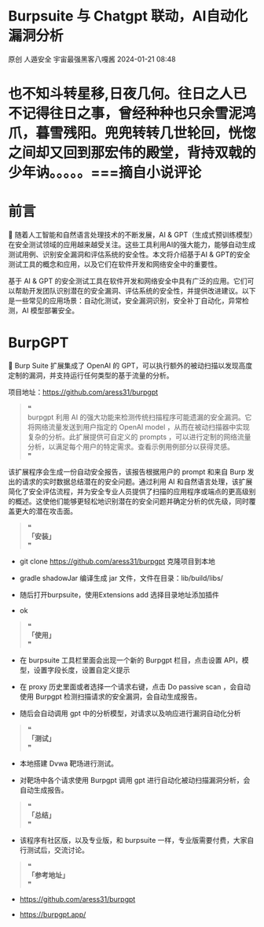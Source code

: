 #  Burpsuite 与 Chatgpt 联动，AI自动化漏洞分析   
原创 人遁安全  宇宙最强黑客八嘎酱   2024-01-21 08:48  
  
# 也不知斗转星移,日夜几何。往日之人已不记得往日之事，曾经种种也只余雪泥鸿爪，暮雪残阳。兜兜转转几世轮回，恍惚之间却又回到那宏伟的殿堂，背持双戟的少年讷。。。。。===摘自小说评论  
# 前言  
  
📌 随着人工智能和自然语言处理技术的不断发展，AI & GPT（生成式预训练模型）在安全测试领域的应用越来越受关注。这些工具利用AI的强大能力，能够自动生成测试用例、识别安全漏洞和评估系统的安全性。本文将介绍基于AI & GPT的安全测试工具的概念和应用，以及它们在软件开发和网络安全中的重要性。  
  
基于 AI & GPT 的安全测试工具在软件开发和网络安全中具有广泛的应用。它们可以帮助开发团队识别潜在的安全漏洞、评估系统的安全性，并提供改进建议。以下是一些常见的应用场景：自动化测试，安全漏洞识别，安全补丁自动化，异常检测，AI 模型部署安全。  
# BurpGPT  
  
🔫 Burp Suite 扩展集成了 OpenAI 的 GPT，可以执行额外的被动扫描以发现高度定制的漏洞，并支持运行任何类型的基于流量的分析。  
  
项目地址：https://github.com/aress31/burpgpt  
> ❝  
> burpgpt 利用 AI 的强大功能来检测传统扫描程序可能遗漏的安全漏洞。它将网络流量发送到用户指定的 OpenAI model ，从而在被动扫描器中实现复杂的分析。此扩展提供可自定义的 prompts ，可以进行定制的网络流量分析，以满足每个用户的特定需求。查看示例用例部分以获得灵感。  
> ❞  
  
  
该扩展程序会生成一份自动安全报告，该报告根据用户的 prompt 和来自 Burp 发出的请求的实时数据总结潜在的安全问题。通过利用 AI 和自然语言处理，该扩展简化了安全评估流程，并为安全专业人员提供了扫描的应用程序或端点的更高级别的概述。这使他们能够更轻松地识别潜在的安全问题并确定分析的优先级，同时覆盖更大的潜在攻击面。  
> ❝  
> **「安装」**  
> ❞  
  
- git clone https://github.com/aress31/burpgpt 克隆项目到本地  
  
- gradle shadowJar 编译生成 jar 文件，文件在目录：lib/build/libs/  
  
- 随后打开burpsuite，使用Extensions add 选择目录地址添加插件  
  
- ok  
  
> ❝  
> **「使用」**  
> ❞  
  
- 在 burpsuite 工具栏里面会出现一个新的 Burpgpt 栏目，点击设置 API，模型，设置字段长度，设置自定义提示  
  
- 在 proxy 历史里面或者选择一个请求右键，点击 Do passive scan ，会自动使用 Burpgpt 检测扫描请求的安全漏洞，会自动生成报告。  
  
- 随后会自动调用 gpt 中的分析模型，对请求以及响应进行漏洞自动化分析  
  
> ❝  
> **「测试」**  
> ❞  
  
- 本地搭建 Dvwa 靶场进行测试。  
  
- 对靶场中各个请求使用 Burpgpt 调用 gpt 进行自动化被动扫描漏洞分析，会自动生成报告。  
  
> ❝  
> **「总结」**  
> ❞  
  
- 该程序有社区版，以及专业版，和 burpsuite 一样，专业版需要付费，大家自行测试后，交流讨论。  
  
> ❝  
> **「参考地址」**  
> ❞  
  
- https://github.com/aress31/burpgpt  
  
- https://burpgpt.app/  
  
  
  
